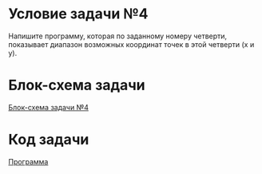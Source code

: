 # Условие задачи №4

Напишите программу, которая по заданному номеру четверти, показывает диапазон возможных координат точек в этой четверти (x и y).

# Блок-схема задачи

[Блок-схема задачи №4](diagram.drawio.png)

# Код задачи

[Программа](HomeTask4.py)